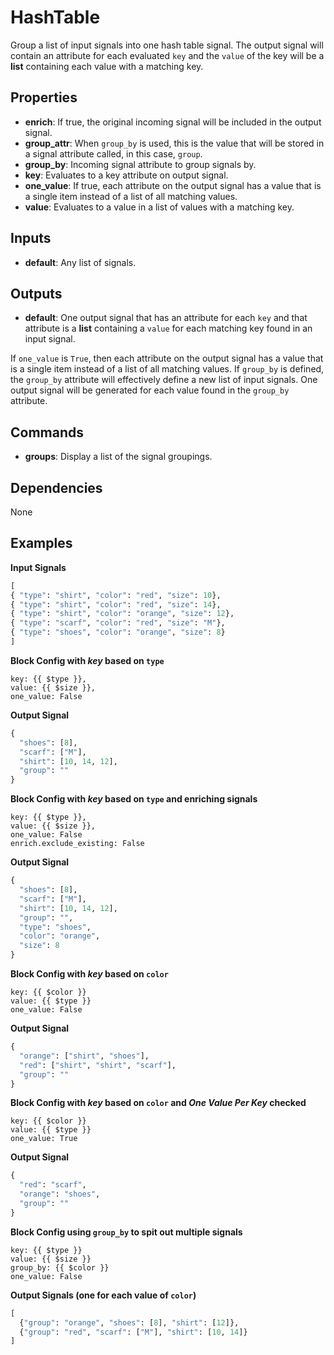 HashTable
=========
Group a list of input signals into one hash table signal. The output signal will contain an attribute for each evaluated `key` and the `value` of the key will be a **list** containing each value with a matching key.

Properties
----------
- **enrich**: If true, the original incoming signal will be included in the output signal.
- **group_attr**: When `group_by` is used, this is the value that will be stored in a signal attribute called, in this case, `group`.
- **group_by**: Incoming signal attribute to group signals by.
- **key**: Evaluates to a key attribute on output signal.
- **one_value**: If true, each attribute on the output signal has a value that is a single item instead of a list of all matching values.
- **value**: Evaluates to a value in a list of values with a matching key.

Inputs
------
- **default**: Any list of signals.

Outputs
-------
- **default**: One output signal that has an attribute for each `key` and that attribute is a **list** containing a `value` for each matching key found in an input signal.

If `one_value` is `True`, then each attribute on the output signal has a value that is a single item instead of a list of all matching values.
If `group_by` is defined, the `group_by` attribute will effectively define a new list of input signals. One output signal will be generated for each value found in the `group_by` attribute.

Commands
--------
- **groups**: Display a list of the signal groupings.

Dependencies
------------
None

Examples
--------
**Input Signals**
```python
[
{ "type": "shirt", "color": "red", "size": 10},
{ "type": "shirt", "color": "red", "size": 14},
{ "type": "shirt", "color": "orange", "size": 12},
{ "type": "scarf", "color": "red", "size": "M"},
{ "type": "shoes", "color": "orange", "size": 8}
]
```
**Block Config with _key_ based on `type`**
```
key: {{ $type }},
value: {{ $size }},
one_value: False
```
**Output Signal**
```python
{
  "shoes": [8],
  "scarf": ["M"],
  "shirt": [10, 14, 12],
  "group": ""
}
```
**Block Config with _key_ based on `type` and enriching signals**
```
key: {{ $type }},
value: {{ $size }},
one_value: False
enrich.exclude_existing: False
```
**Output Signal**
```python
{
  "shoes": [8],
  "scarf": ["M"],
  "shirt": [10, 14, 12],
  "group": "",
  "type": "shoes",
  "color": "orange",
  "size": 8
}
```
**Block Config with _key_ based on `color`**
```
key: {{ $color }}
value: {{ $type }}
one_value: False
```
**Output Signal**
```python
{
  "orange": ["shirt", "shoes"],
  "red": ["shirt", "shirt", "scarf"],
  "group": ""
}
```
**Block Config with _key_ based on `color` and _One Value Per Key_ checked**
```
key: {{ $color }}
value: {{ $type }}
one_value: True
```
**Output Signal**
```python
{
  "red": "scarf",
  "orange": "shoes",
  "group": ""
}
```
**Block Config using `group_by` to spit out multiple signals**
```
key: {{ $type }}
value: {{ $size }}
group_by: {{ $color }}
one_value: False
```
**Output Signals (one for each value of `color`)**
```python
[
  {"group": "orange", "shoes": [8], "shirt": [12]},
  {"group": "red", "scarf": ["M"], "shirt": [10, 14]}
]
```
